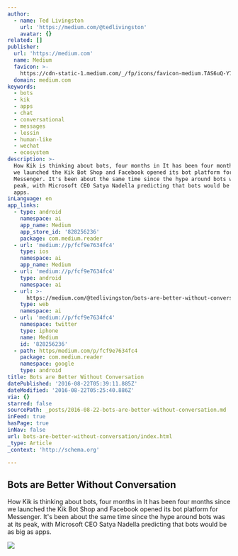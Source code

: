 ```yaml
---
author:
  - name: Ted Livingston
    url: 'https://medium.com/@tedlivingston'
    avatar: {}
related: []
publisher:
  url: 'https://medium.com'
  name: Medium
  favicon: >-
    https://cdn-static-1.medium.com/_/fp/icons/favicon-medium.TAS6uQ-Y7kcKgi0xjcYHXw.ico
  domain: medium.com
keywords:
  - bots
  - kik
  - apps
  - chat
  - conversational
  - messages
  - lessin
  - human-like
  - wechat
  - ecosystem
description: >-
  How Kik is thinking about bots, four months in It has been four months since
  we launched the Kik Bot Shop and Facebook opened its bot platform for
  Messenger. It's been about the same time since the hype around bots was at its
  peak, with Microsoft CEO Satya Nadella predicting that bots would be as big as
  apps.
inLanguage: en
app_links:
  - type: android
    namespace: ai
    app_name: Medium
    app_store_id: '828256236'
    package: com.medium.reader
  - url: 'medium://p/fcf9e7634fc4'
    type: ios
    namespace: ai
    app_name: Medium
  - url: 'medium://p/fcf9e7634fc4'
    type: android
    namespace: ai
  - url: >-
      https://medium.com/@tedlivingston/bots-are-better-without-conversation-fcf9e7634fc4
    type: web
    namespace: ai
  - url: 'medium://p/fcf9e7634fc4'
    namespace: twitter
    type: iphone
    name: Medium
    id: '828256236'
  - path: https/medium.com/p/fcf9e7634fc4
    package: com.medium.reader
    namespace: google
    type: android
title: Bots are Better Without Conversation
datePublished: '2016-08-22T05:39:11.885Z'
dateModified: '2016-08-22T05:25:40.886Z'
via: {}
starred: false
sourcePath: _posts/2016-08-22-bots-are-better-without-conversation.md
inFeed: true
hasPage: true
inNav: false
url: bots-are-better-without-conversation/index.html
_type: Article
_context: 'http://schema.org'

---
```

<article style=""><h1>Bots are Better Without Conversation</h1><p>How Kik is thinking about bots, four months in It has been four months since we launched the Kik Bot Shop and Facebook opened its bot platform for Messenger. It's been about the same time since the hype around bots was at its peak, with Microsoft CEO Satya Nadella predicting that bots would be as big as apps.</p><img src="https://cdn-images-1.medium.com/max/1200/1*PiILpYtQvz-L1RylOG8crA.png" /></article>